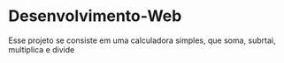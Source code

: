# Desenvolvimento-Web
Esse projeto se consiste em uma calculadora simples, que soma, subrtai, multiplica e divide